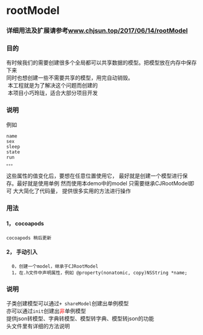 # rootModel

### 详细用法及扩展请参考<a href="http://www.chjsun.top/2017/06/14/rootModel/" target="rootModel">www.chjsun.top/2017/06/14/rootModel</a>
### 目的
  有时候我们的需要创建很多个全局都可以共享数据的模型。把模型放在内存中保存下来<br/>
  同时也想创建一些不需要共享的模型，用完自动销毁。<br/>
  本工程就是为了解决这个问题而创建的<br/>
  本项目小巧玲珑，适合大部分项目开发
### 说明 
例如

	name
	sex
	sleep
	state
	run
	。。。
	
这些属性的值变化后，要想在任意位置使用它， 最好就是创建一个模型进行保存。最好就是使用单例
然而使用本demo中的model
只需要继承CJRootModel即可
大大简化了代码量，
提供很多实用的方法进行操作

### 用法
#### 1， cocoapods
	cocoapods 稍后更新
#### 2， 手动引入

```
  0，创建一个model，继承于CJRootModel
  1，在.h文件中声明属性，例如 @property(nonatomic, copy)NSString *name;
```

### 说明
子类创建模型可以通过```+ shareModel```创建出单例模型<br/>
亦可以通过```init```创建出<span style="color:#f00">非</span>单例模型<br/>
提供json转模型、字典转模型、模型转字典、模型转json的功能<br/>
头文件里有详细的方法说明


  
  
  
